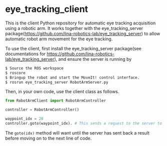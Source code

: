 # eye_tracking_client
This is the client Python repository for automatic eye tracking acquisition using a robotic arm. It works together with the eye_tracking_server package(https://github.com/lina-robotics-lab/eye_tracking_server) to allow automatic robot arm movement for the eye tracking.

To use the client, first install the eye_tracking_server package(see documentations for https://github.com/lina-robotics-lab/eye_tracking_server), and ensure the server is running by 
```bash
$ Source the ROS workspace
$ roscore
$ Bringup the robot and start the MoveIt! control interface.
$ rosrun eye_tracking_server RobotArmServer.py
```
Then, in your own code, use the client class as follows.

```python
from RobotArmClient import RobotArmController

controller = RobotArmController()

waypoint_idx = 20
controller.goto(waypoint_idx). # This sends a request to the server to move the robot arm to the 20th waypoint. 

```
The `goto(idx)` method will want until the server has sent back a result before moving on to the next line of code.
